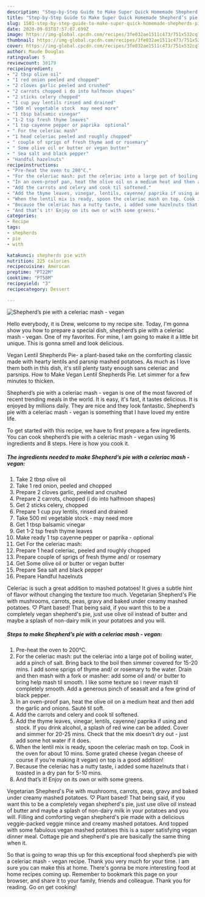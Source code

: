 ```yaml
---
description: "Step-by-Step Guide to Make Super Quick Homemade Shepherd’s pie with a celeriac mash - vegan"
title: "Step-by-Step Guide to Make Super Quick Homemade Shepherd’s pie with a celeriac mash - vegan"
slug: 1501-step-by-step-guide-to-make-super-quick-homemade-shepherds-pie-with-a-celeriac-mash-vegan
date: 2020-09-03T07:57:07.699Z
image: https://img-global.cpcdn.com/recipes/3fe032ae1511c473/751x532cq70/shepherds-pie-with-a-celeriac-mash-vegan-recipe-main-photo.jpg
thumbnail: https://img-global.cpcdn.com/recipes/3fe032ae1511c473/751x532cq70/shepherds-pie-with-a-celeriac-mash-vegan-recipe-main-photo.jpg
cover: https://img-global.cpcdn.com/recipes/3fe032ae1511c473/751x532cq70/shepherds-pie-with-a-celeriac-mash-vegan-recipe-main-photo.jpg
author: Maude Douglas
ratingvalue: 5
reviewcount: 30179
recipeingredient:
- "2 tbsp olive oil"
- "1 red onion peeled and chopped"
- "2 cloves garlic peeled and crushed"
- "2 carrots chopped i do into halfmoon shapes"
- "2 sticks celery chopped"
- "1 cup puy lentils rinsed and drained"
- "500 ml vegetable stock  may need more"
- "1 tbsp balsamic vinegar"
- "1-2 tsp fresh thyme leaves"
- "1 tsp cayenne pepper or paprika  optional"
- " For the celeriac mash"
- "1 head celeriac peeled and roughly chopped"
- " couple of sprigs of fresh thyme and or rosemary"
- " Some olive oil or butter or vegan butter"
- " Sea salt and black pepper"
- "Handful hazelnuts"
recipeinstructions:
- "Pre-heat the oven to 200°C."
- "For the celeriac mash: put the celeriac into a large pot of boiling water, add a pinch of salt. Bring back to the boil then simmer covered for 15-20 mins. I add some sprigs of thyme and/ or rosemary to the water. Drain and then mash with a fork or masher: add some oil and/ or butter to bring help mash til smooth. I like some texture so i never mash til completely smooth. Add a generous pinch of seasalt and a few grind of black pepper."
- "In an oven-proof pan, heat the olive oil on a medium heat and then add the garlic and onions. Sauté til soft."
- "Add the carrots and celery and cook til softened."
- "Add the thyme leaves, vinegar, lentils, cayenne/ paprika if using and stock. If you drink alcohol, a splash of red wine can be added. Cover and simmer for 20-25 mins. Check that the mix doesn’t dry out - just add some hot water if it does."
- "When the lentil mix is ready, spoon the celeriac mash on top. Cook in the oven for about 10 mins. Some grated cheese (vegan cheese of course if you’re making it vegan) on top is a good addition!"
- "Because the celeriac has a nutty taste, i added some hazelnuts that i toasted in a dry pan for 5-10 mins."
- "And that’s it! Enjoy on its own or with some greens."
categories:
- Recipe
tags:
- shepherds
- pie
- with

katakunci: shepherds pie with 
nutrition: 225 calories
recipecuisine: American
preptime: "PT22M"
cooktime: "PT58M"
recipeyield: "3"
recipecategory: Dessert

---
```



![Shepherd’s pie with a celeriac mash - vegan](https://img-global.cpcdn.com/recipes/3fe032ae1511c473/751x532cq70/shepherds-pie-with-a-celeriac-mash-vegan-recipe-main-photo.jpg)

Hello everybody, it is Drew, welcome to my recipe site. Today, I'm gonna show you how to prepare a special dish, shepherd’s pie with a celeriac mash - vegan. One of my favorites. For mine, I am going to make it a little bit unique. This is gonna smell and look delicious.

Vegan Lentil Shepherds Pie- a plant-based take on the comforting classic made with hearty lentils and parsnip mashed potatoes. As much as I love them both in this dish, it&#39;s still plenty tasty enough sans celeriac and parsnips. How to Make Vegan Lentil Shepherds Pie. Let simmer for a few minutes to thicken.

Shepherd’s pie with a celeriac mash - vegan is one of the most favored of recent trending meals in the world. It is easy, it's fast, it tastes delicious. It is enjoyed by millions daily. They are nice and they look fantastic. Shepherd’s pie with a celeriac mash - vegan is something that I have loved my entire life.


To get started with this recipe, we have to first prepare a few ingredients. You can cook shepherd’s pie with a celeriac mash - vegan using 16 ingredients and 8 steps. Here is how you cook it.

<!--inarticleads1-->

##### The ingredients needed to make Shepherd’s pie with a celeriac mash - vegan:

1. Take 2 tbsp olive oil
1. Take 1 red onion, peeled and chopped
1. Prepare 2 cloves garlic, peeled and crushed
1. Prepare 2 carrots, chopped (i do into halfmoon shapes)
1. Get 2 sticks celery, chopped
1. Prepare 1 cup puy lentils, rinsed and drained
1. Take 500 ml vegetable stock - may need more
1. Get 1 tbsp balsamic vinegar
1. Get 1-2 tsp fresh thyme leaves
1. Make ready 1 tsp cayenne pepper or paprika - optional
1. Get  For the celeriac mash:
1. Prepare 1 head celeriac, peeled and roughly chopped
1. Prepare  couple of sprigs of fresh thyme and/ or rosemary
1. Get  Some olive oil or butter or vegan butter
1. Prepare  Sea salt and black pepper
1. Prepare Handful hazelnuts


Celeriac is such a great addition to mashed potatoes! It gives a subtle hint of flavor without changing the texture too much. Vegetarian Shepherd&#39;s Pie with mushrooms, carrots, peas, gravy and baked under creamy mashed potatoes. ♡ Plant based! That being said, if you want this to be a completely vegan shepherd&#39;s pie, just use olive oil instead of butter and maybe a splash of non-dairy milk in your potatoes and you will. 

<!--inarticleads2-->

##### Steps to make Shepherd’s pie with a celeriac mash - vegan:

1. Pre-heat the oven to 200°C.
1. For the celeriac mash: put the celeriac into a large pot of boiling water, add a pinch of salt. Bring back to the boil then simmer covered for 15-20 mins. I add some sprigs of thyme and/ or rosemary to the water. Drain and then mash with a fork or masher: add some oil and/ or butter to bring help mash til smooth. I like some texture so i never mash til completely smooth. Add a generous pinch of seasalt and a few grind of black pepper.
1. In an oven-proof pan, heat the olive oil on a medium heat and then add the garlic and onions. Sauté til soft.
1. Add the carrots and celery and cook til softened.
1. Add the thyme leaves, vinegar, lentils, cayenne/ paprika if using and stock. If you drink alcohol, a splash of red wine can be added. Cover and simmer for 20-25 mins. Check that the mix doesn’t dry out - just add some hot water if it does.
1. When the lentil mix is ready, spoon the celeriac mash on top. Cook in the oven for about 10 mins. Some grated cheese (vegan cheese of course if you’re making it vegan) on top is a good addition!
1. Because the celeriac has a nutty taste, i added some hazelnuts that i toasted in a dry pan for 5-10 mins.
1. And that’s it! Enjoy on its own or with some greens.


Vegetarian Shepherd&#39;s Pie with mushrooms, carrots, peas, gravy and baked under creamy mashed potatoes. ♡ Plant based! That being said, if you want this to be a completely vegan shepherd&#39;s pie, just use olive oil instead of butter and maybe a splash of non-dairy milk in your potatoes and you will. Filling and comforting vegan shepherd&#39;s pie made with a delicious veggie-packed veggie mince and creamy mashed potatoes. And topped with some fabulous vegan mashed potatoes this is a super satisfying vegan dinner meal. Cottage pie and shepherd&#39;s pie are basically the same thing when it. 

So that is going to wrap this up for this exceptional food shepherd’s pie with a celeriac mash - vegan recipe. Thank you very much for your time. I am sure you can make this at home. There's gonna be more interesting food at home recipes coming up. Remember to bookmark this page on your browser, and share it to your family, friends and colleague. Thank you for reading. Go on get cooking!
